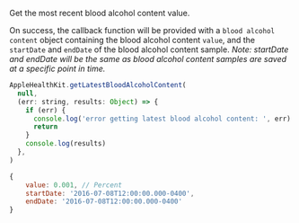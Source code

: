 Get the most recent blood alcohol content value.

On success, the callback function will be provided with a `blood alcohol content` object containing the blood alcohol content `value`, and the `startDate` and `endDate` of the blood alcohol content sample. _Note: startDate and endDate will be the same as blood alcohol content samples are saved at a specific point in time._

```javascript
AppleHealthKit.getLatestBloodAlcoholContent(
  null,
  (err: string, results: Object) => {
    if (err) {
      console.log('error getting latest blood alcohol content: ', err)
      return
    }
    console.log(results)
  },
)
```

```javascript
{
	value: 0.001, // Percent
	startDate: '2016-07-08T12:00:00.000-0400',
	endDate: '2016-07-08T12:00:00.000-0400'
}
```
